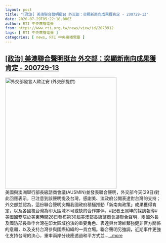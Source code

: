 ```yaml
---
layout: post
title: "[政治] 美澳聯合聲明挺台 外交部：突顯新南向成果獲肯定 - 200729-13"
date: 2020-07-29T05:22:18.000Z
author: RTI 中央廣播電臺
from: https://www.rti.org.tw/news/view/id/2073912
tags: [ RTI 中央廣播電臺 ]
categories: [ news, RTI 中央廣播電臺 ]
---
```

<!--1596000138000-->
[[政治] 美澳聯合聲明挺台 外交部：突顯新南向成果獲肯定 - 200729-13](https://www.rti.org.tw/news/view/id/2073912)
------

<div>
<img src="https://static.rti.org.tw/assets/thumbnails/2020/04/16/d0fe195f27098f3ec466d7f603461d1d.jpg" width="360" alt="外交部發言人歐江安 (外交部提供)" title="外交部發言人歐江安 (外交部提供)"><br>美國與澳洲舉行部長級諮商會議(AUSMIN)並發表聯合聲明，外交部今天(29日)對此回應表示，已注意到該聲明提及台灣，感謝美、澳政府公開表達對台灣的支持；外交部並認為，這份聯合聲明突顯我國政府積極推動「新南向政策」成果獲得肯定，以及各國視台灣為印太區域不可或缺的合作夥伴。#記者王照坤的採訪報導#美國國務院於美東時間28日發布第30屆美澳部長級諮商會議聯合聲明，兩國外長及國防部長重申台灣在印太區域扮演的重要角色、表達與台灣維繫強健非官方關係的意願，以及支持台灣參與國際組織的一貫立場。聯合聲明另強調，近期事件更強化支持台灣的決心，重申兩岸分歧應透過和平方式並...<a target="_blank" href="https://www.rti.org.tw/news/view/id/2073912">...more</a>
</div>
